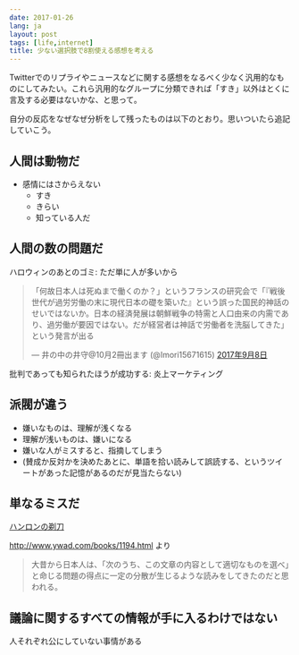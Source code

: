 ```yaml
---
date: 2017-01-26
lang: ja
layout: post
tags: [life,internet]
title: 少ない選択肢で8割使える感想を考える
---
```

Twitterでのリプライやニュースなどに関する感想をなるべく少なく汎用的なものにしてみたい。これら汎用的なグループに分類できれば「すき」以外はとくに言及する必要はないかな、と思って。

自分の反応をなぜなぜ分析をして残ったものは以下のとおり。思いついたら追記していこう。

## 人間は動物だ

- 感情にはさからえない
    - すき
    - きらい
    - 知っている人だ

## 人間の数の問題だ

ハロウィンのあとのゴミ: ただ単に人が多いから

<blockquote class="twitter-tweet" data-lang="ja"><p lang="ja" dir="ltr">「何故日本人は死ぬまで働くのか？」というフランスの研究会で「『戦後世代が過労労働の末に現代日本の礎を築いた』という誤った国民的神話のせいではないか。日本の経済発展は朝鮮戦争の特需と人口由来の内需であり、過労働が要因ではない。だが経営者は神話で労働者を洗脳してきた」という発言が出る</p>&mdash; 井の中の井守@10月2冊出ます (@Imori15671615) <a href="https://twitter.com/Imori15671615/status/906116828124123136?ref_src=twsrc%5Etfw">2017年9月8日</a></blockquote>
<script async src="https://platform.twitter.com/widgets.js" charset="utf-8"></script>

批判であっても知られたほうが成功する: 炎上マーケティング

## 派閥が違う

- 嫌いなものは、理解が浅くなる
- 理解が浅いものは、嫌いになる
- 嫌いな人がミスすると、指摘してしまう
- (賛成か反対かを決めたあとに、単語を拾い読みして誤読する、というツイートがあった記憶があるのだが見当たらない)

## 単なるミスだ

[ハンロンの剃刀](https://ja.wikipedia.org/wiki/%E3%83%8F%E3%83%B3%E3%83%AD%E3%83%B3%E3%81%AE%E5%89%83%E5%88%80)

http://www.ywad.com/books/1194.html より
<blockquote>
大昔から日本人は、「次のうち、この文章の内容として適切なものを選べ」と命じる問題の得点に一定の分散が生じるような読みをしてきたのだと思われる。
</blockquote>

## 議論に関するすべての情報が手に入るわけではない

人それぞれ公にしていない事情がある
